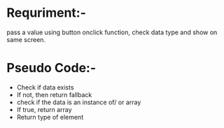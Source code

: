 # Requriment:- 
pass a value using button onclick function, check data type and show on same screen. 

# Pseudo Code:-
* Check if data exists
* If not, then return fallback
* check if the data is an instance of/ or array
* If true, return array
* Return type of element
